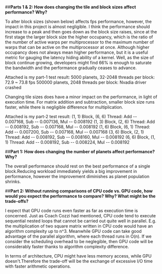 ##**Parts 1 & 2: How does changing the tile and block sizes affect performance? Why?**

To alter block sizes (shown below) affects fps performance, however, the impact in this project is almost negligible. I think the performance should increase to a peak and then goes down as the block size raises, since at the first stage the larger block size the higher occupancy, which is the ratio of the number of active warps per multiprocessor to the maximum number of warps that can be active on the multiprocessor at once. Although higher occupancy does not always mean higher performance, but it is a useful metric for gauging the latency hiding ability of a kernel. Well, as the size of block continue growing, developers might find 66% is enough to saturate the bandwidth and the performance gradually ceases to advance. 

Attached is my part-1 test result:
5000 planets, 32-2048 threads per block: 72.9 ~ 73.8 fps
500000 planets, 2048 threads per block: Nvadia driver crashed

Changing tile sizes does have a minor impact on the performance, in light of execution time. For matrix addition and subtraction, smaller block size runs faster, while there is negligible difference for multiplication.

Attached is my part-2 test result:
(1, 1) Block, (6, 6) Thread: Add -- 0.007168, Sub -- 0.007136, Mul -- 0.008192
(1, 3) Block, (2, 6) Thread: Add -- 0.008192, Sub -- 0.007168, Mul -- 0.008192
(1, 6) Block, (6, 1) Thread: Add -- 0.007200, Sub -- 0.007168, Mul -- 0.007168
(3, 6) Block, (2, 1) Thread: Add -- 0.008192, Sub -- 0.008160, Mul -- 0.008192
(6, 6) Block, (1, 1) Thread: Add -- 0.008192, Sub -- 0.008224, Mul -- 0.008192



##**Part 1: How does changing the number of planets affect performance? Why?**

The overall performance should rest on the best performance of a single block.Reducing workload immediately yields a big improvement in performance, however the improvement diminishes as planet population shrinks.





##**Part 2: Without running comparisons of CPU code vs. GPU code, how would you expect the performance to compare? Why? What might be the trade-offs?**

I expect that GPU code runs even faster as far as execution time is concerned. Just as Coach Cozzi had mentioned, CPU code tend to execute sequential nested loops that cannot be carried out quite well in parallel. E.g. the multiplication of two square matrix written in CPU code would have an algorithm complexity up to n^3. Meanwhile GPU code can take good advantage of the parallel algorithm, where each thread runs in O(n). If we consider the scheduling overhead to be neglegible, then GPU code will be considerably faster thanks to algorithm complexity difference.

In terms of architecture, CPU might have less memory access, while GPU doesn't.Therefore the trade-off will be the exchange of excessive I/O time with faster arithmetic operations.
